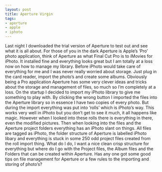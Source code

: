 ```yaml
---
layout: post
title: Aperture Virgin
tags:
- aperture
- apple
- iphoto
---
```


Last night I downloaded the trial version of Aperture to test out and see what it is all about. For those of you in the dark Aperture is Apple’s ‘Pro’ photo application, think of Aperture as what Final Cut Pro is to iMovies for iPhoto. It installed fine and everything looks great but I am totally at a loss now on how to manage my library. Before iPhoto would take care of everything for me and I was never really worried about storage. Just plug in the card reader, import the photo’s and create some albums. Obviously being a Pro application Aperture has some very clever ideas and tricks about the storage and management of files, so much so I’m completely at a loss. On the startup I decided to import my iPhoto library to give me something to play with. By clicking the wrong button I imported the files into the Aperture library so in essence I have two copies of every photo. But during the import everything was put into ‘rolls’ which is iPhoto’s way. This works very well in iPhoto but you don’t get to see it much, it all happens like magic. However when I looked into these rolls there is everything in there, even the modified pictures. Then when looking into the files and the Aperture project folders everything has an iPhoto slant on things. All files are tagged as iPhoto, the folder structure of Aperture is labelled iPhoto libary and everything is stuck in some 250 odd project files created from the roll import thing. What do I do, I want a nice clean crisp structure for everything but where do I go with the Project files, the Album files and the Folders that can be created within Aperture. Has any one got some good tips on file management for Aperture or a few rules to the importing and storing of photo’s?
